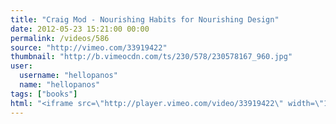 ```yaml
---
title: "Craig Mod - Nourishing Habits for Nourishing Design"
date: 2012-05-23 15:21:00 00:00
permalink: /videos/586
source: "http://vimeo.com/33919422"
thumbnail: "http://b.vimeocdn.com/ts/230/578/230578167_960.jpg"
user:
  username: "hellopanos"
  name: "hellopanos"
tags: ["books"]
html: "<iframe src=\"http://player.vimeo.com/video/33919422\" width=\"1280\" height=\"720\" frameborder=\"0\" webkitallowfullscreen mozallowfullscreen allowfullscreen></iframe>"
---
```


